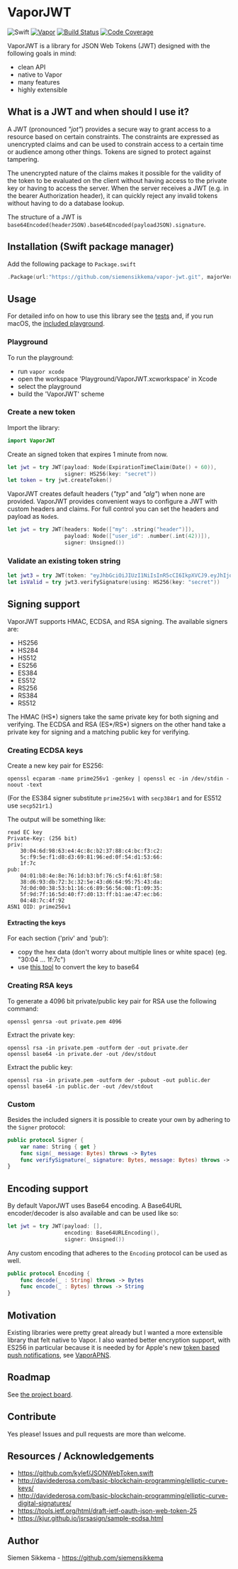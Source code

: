 # VaporJWT

![Swift](http://img.shields.io/badge/swift-3.0-brightgreen.svg)
[![Vapor](https://img.shields.io/badge/Vapor-1.1-green.svg)](http://vapor.codes)
[![Build Status](https://travis-ci.org/siemensikkema/vapor-jwt.svg?branch=master)](https://travis-ci.org/siemensikkema/vapor-jwt)
[![Code Coverage](https://codecov.io/gh/siemensikkema/vapor-jwt/branch/master/graph/badge.svg)](https://codecov.io/gh/siemensikkema/vapor-jwt)

VaporJWT is a library for JSON Web Tokens (JWT) designed with the following goals in mind:
- clean API
- native to Vapor
- many features
- highly extensible

## What is a JWT and when should I use it?
A JWT (pronounced *"jot"*) provides a secure way to grant access to a resource based on certain constraints. The constraints are expressed as unencrypted claims and can be used to constrain access to a certain time or audience among other things. Tokens are signed to protect against tampering.

The unencrypted nature of the claims makes it possible for the validity of the token to be evaluated on the client without having access to the private key or having to access the server. When the server receives a JWT (e.g. in the bearer Authorization header), it can quickly reject any invalid tokens without having to do a database lookup.

The structure of a JWT is `base64Encoded(headerJSON).base64Encoded(payloadJSON).signature`.

## Installation (Swift package manager)

Add the following package to `Package.swift`
```swift
.Package(url:"https://github.com/siemensikkema/vapor-jwt.git", majorVersion: 0, minor: 6)
```

## Usage
For detailed info on how to use this library see the [tests](https://github.com/siemensikkema/vapor-jwt/tree/master/Tests/VaporJWTTests) and, if you run macOS, the [included playground](https://github.com/siemensikkema/vapor-jwt/tree/master/Playground).

### Playground
To run the playground:
* run `vapor xcode`
* open the workspace 'Playground/VaporJWT.xcworkspace' in Xcode
* select the playground
* build the 'VaporJWT' scheme

### Create a new token
Import the library:
```swift
import VaporJWT
```
Create an signed token that expires 1 minute from now.
```swift
let jwt = try JWT(payload: Node(ExpirationTimeClaim(Date() + 60)),
                  signer: HS256(key: "secret"))
let token = try jwt.createToken()
```
VaporJWT creates default headers (*"typ"* and *"alg"*) when none are provided. VaporJWT provides convenient ways to configure a JWT with custom headers and claims. For full control you can set the headers and payload as `Node`s.
```swift
let jwt = try JWT(headers: Node(["my": .string("header")]),
                  payload: Node(["user_id": .number(.int(42))]),
                  signer: Unsigned())
```

### Validate an existing token string
```swift
let jwt3 = try JWT(token: "eyJhbGciOiJIUzI1NiIsInR5cCI6IkpXVCJ9.eyJhIjoiYiJ9.jiMyrsmD8AoHWeQgmxZ5yq8z0lXS67/QGs52AzC8Ru8=")
let isValid = try jwt3.verifySignature(using: HS256(key: "secret"))
```

## Signing support
VaporJWT supports HMAC, ECDSA, and RSA signing. The available signers are:
* HS256
* HS284
* HS512
* ES256
* ES384
* ES512
* RS256
* RS384
* RS512

The HMAC (HS\*) signers take the same private key for both signing and verifying. The ECDSA and RSA (ES\*/RS\*) signers on the other hand take a private key for signing and a matching public key for verifying.

### Creating ECDSA keys

Create a new key pair for ES256:
```
openssl ecparam -name prime256v1 -genkey | openssl ec -in /dev/stdin -noout -text
```

(For the ES384 signer substitute `prime256v1` with `secp384r1` and for ES512 use `secp521r1`.)

The output will be something like:
```
read EC key
Private-Key: (256 bit)
priv:
    30:04:6d:98:63:e4:4c:8c:b2:37:88:c4:bc:f3:c2:
    5c:f9:5e:f1:d8:d3:69:81:96:ed:0f:54:d1:53:66:
    1f:7c
pub:
    04:01:b8:4e:8e:76:1d:b3:bf:76:c5:f4:61:8f:58:
    38:d6:93:db:72:3c:32:5e:43:d6:64:95:75:43:da:
    7d:0d:00:38:53:b1:16:c6:89:56:56:08:f1:09:35:
    5f:9d:7f:16:5d:40:f7:d0:13:ff:b1:ae:47:ec:b6:
    04:48:7c:4f:92
ASN1 OID: prime256v1
```
#### Extracting the keys
For each section ('priv' and 'pub'):
* copy the hex data (don't worry about multiple lines or white space) (eg. "30:04 ... 1f:7c")
* use [this tool](http://tomeko.net/online_tools/hex_to_base64.php) to convert the key to base64

### Creating RSA keys

To generate a 4096 bit private/public key pair for RSA use the following command:
```
openssl genrsa -out private.pem 4096
```
Extract the private key:
```
openssl rsa -in private.pem -outform der -out private.der
openssl base64 -in private.der -out /dev/stdout
```
Extract the public key:
```
openssl rsa -in private.pem -outform der -pubout -out public.der
openssl base64 -in public.der -out /dev/stdout
```

### Custom

Besides the included signers it is possible to create your own by adhering to the `Signer` protocol:

```swift
public protocol Signer {
    var name: String { get }
    func sign(_ message: Bytes) throws -> Bytes
    func verifySignature(_ signature: Bytes, message: Bytes) throws -> Bool
}
```

## Encoding support
By default VaporJWT uses Base64 encoding. A Base64URL encoder/decoder is also available and can be used like so:

```swift
let jwt = try JWT(payload: [],
                  encoding: Base64URLEncoding(),
                  signer: Unsigned())
```
Any custom encoding that adheres to the `Encoding` protocol can be used as well.

```swift
public protocol Encoding {
    func decode(_ : String) throws -> Bytes
    func encode(_ : Bytes) throws -> String
}
```

## Motivation
Existing libraries were pretty great already but I wanted a more extensible library that felt native to Vapor. I also wanted better encryption support, with ES256 in particular because it is needed by for Apple's new [token based push notifications](https://developer.apple.com/library/content/documentation/NetworkingInternet/Conceptual/RemoteNotificationsPG/Chapters/ApplePushService.html#//apple_ref/doc/uid/TP40008194-CH100-SW11), see [VaporAPNS](https://github.com/matthijs2704/vapor-apns).

## Roadmap
See [the project board](https://github.com/siemensikkema/vapor-jwt/projects/1).

## Contribute
Yes please! Issues and pull requests are more than welcome.

## Resources / Acknowledgements
* https://github.com/kylef/JSONWebToken.swift
* http://davidederosa.com/basic-blockchain-programming/elliptic-curve-keys/
* http://davidederosa.com/basic-blockchain-programming/elliptic-curve-digital-signatures/
* https://tools.ietf.org/html/draft-ietf-oauth-json-web-token-25
* https://kjur.github.io/jsrsasign/sample-ecdsa.html

## Author

Siemen Sikkema - https://github.com/siemensikkema
